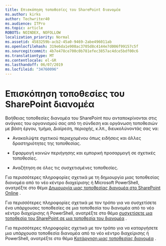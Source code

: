 ```yaml
---
title: Επισκόπηση τοποθεσίες του SharePoint διανομέα
ms.author: kirks
author: Techwriter40
ms.audience: ITPro
ms.topic: article
ROBOTS: NOINDEX, NOFOLLOW
localization_priority: Normal
ms.assetid: 4583259b-acb2-45a0-9469-2abe496011ab
ms.openlocfilehash: 319e6da1e908ac3705d8c4144e7d006f99157c5f
ms.sourcegitcommit: 4b7e478ce700c0b781efec3857ac4dce5bdf00c6
ms.translationtype: MT
ms.contentlocale: el-GR
ms.lasthandoff: 06/07/2019
ms.locfileid: "34760096"
---
```

# <a name="sharepoint-hub-sites-overview"></a>Επισκόπηση τοποθεσίες του SharePoint διανομέα

Βοήθειας τοποθεσίες διανομέα του SharePoint που ανταποκρίνονται στις ανάγκες του οργανισμού σας από τη σύνδεση και οργάνωση τοποθεσιών με βάση έργου, τμήμα, Διαίρεση, περιοχής, κ.λπ., διευκολύνοντάς σας να:

- Ανακαλύψτε σχετικού περιεχομένου όπως ειδήσεις και άλλες δραστηριότητες της τοποθεσίας.


- Εφαρμογή κοινών περιήγησης και εμπορική προσαρμογή σε σχετικές τοποθεσίες.


- Αναζήτηση σε όλες τις συσχετισμένες τοποθεσίες.


Για περισσότερες πληροφορίες σχετικά με τη δημιουργία μιας τοποθεσίας διανομέα από το νέο κέντρο διαχείρισης ή Microsoft PowerShell, ανατρέξτε στο θέμα [Δημιουργία μιας τοποθεσίας διανομέα στο SharePoint Online](https://docs.microsoft.com/sharepoint/create-hub-site) . 

Για περισσότερες πληροφορίες σχετικά με τον τρόπο για να συσχετίσετε ένα υπάρχουσες τοποθεσίες σε μια τοποθεσία του διανομέα από το νέο κέντρο διαχείρισης ή PowerShell, ανατρέξτε στο θέμα [συσχετίσετε μια τοποθεσία του SharePoint σε μια τοποθεσία του διανομέα](https://support.office.com/article/associate-a-sharepoint-site-with-a-hub-site-ae0009fd-af04-4d3d-917d-88edb43efc05) .  

Για περισσότερες πληροφορίες σχετικά με τον τρόπο για να καταργήσετε μια υπάρχουσα τοποθεσία διανομέα από το νέο κέντρο διαχείρισης ή PowerShell, ανατρέξτε στο θέμα [Κατάργηση μιας τοποθεσίας διανομέα](https://docs.microsoft.com/sharepoint/remove-hub-site) . 
